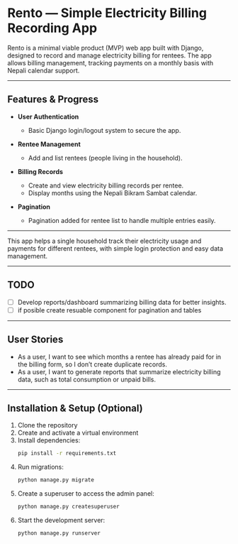 # Rento — Simple Electricity Billing Recording App

Rento is a minimal viable product (MVP) web app built with Django, designed to record and manage electricity billing for rentees. The app allows billing management, tracking payments on a monthly basis with Nepali calendar support.

---

## Features & Progress

- **User Authentication**  
  - Basic Django login/logout system to secure the app.

- **Rentee Management**  
  - Add and list rentees (people living in the household).

- **Billing Records**  
  - Create and view electricity billing records per rentee.  
  - Display months using the Nepali Bikram Sambat calendar.

- **Pagination**  
  - Pagination added for rentee list to handle multiple entries easily.

---

This app helps a single household track their electricity usage and payments for different rentees, with simple login protection and easy data management.


---

## TODO

- [ ] Develop reports/dashboard summarizing billing data for better insights.
- [ ] if posible create resuable component for pagination and tables

---

## User Stories

- As a user, I want to see which months a rentee has already paid for in the billing form, so I don’t create duplicate records.
- As a user, I want to generate reports that summarize electricity billing data, such as total consumption or unpaid bills.

---

## Installation & Setup (Optional)

1. Clone the repository
2. Create and activate a virtual environment
3. Install dependencies:  
   ```bash
   pip install -r requirements.txt
4. Run migrations:  
   ```bash
   python manage.py migrate
5. Create a superuser to access the admin panel:  
   ```bash
   python manage.py createsuperuser
6. Start the development server:  
   ```bash
   python manage.py runserver
